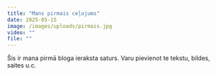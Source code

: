 ```yaml
---
title: "Mans pirmais ceļojums"
date: 2025-05-15
image: /images/uploads/pirmais.jpg
video: ""
file: ""
---
```


Šis ir mana pirmā bloga ieraksta saturs. Varu pievienot te tekstu, bildes, saites u.c.

